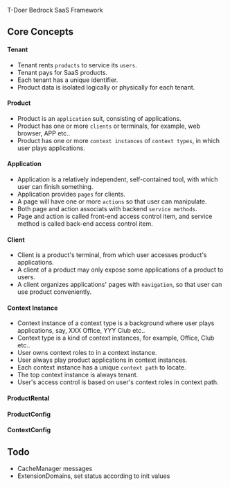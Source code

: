 T-Doer Bedrock SaaS Framework

## Core Concepts

#### Tenant

- Tenant rents `products` to service its `users`.
- Tenant pays for SaaS products.
- Each tenant has a unique identifier.
- Product data is isolated logically or physically for each tenant.

#### Product

- Product is an `application` suit, consisting of applications.
- Product has one or more `clients` or terminals, for example, web browser, APP etc..
- Product has one or more `context instances` of `context types`, in which user plays applications.

#### Application

- Application is a relatively independent, self-contained tool, with which user can finish something.
- Application provides `pages` for clients.
- A page will have one or more `actions` so that user can manipulate.
- Both page and action associats with backend `service methods`.
- Page and action is called front-end access control item, and service method is called back-end access control item.

#### Client

- Client is a product's terminal, from which user accesses product's applications.
- A client of a product may only expose some applications of a product to users.
- A client organizes applications' pages with `navigation`, so that user can use product conveniently.

#### Context Instance

- Context instance of a context type is a background where user plays applications, say, XXX Office, YYY Club etc..
- Context type is a kind of context instances, for example, Office, Club etc..
- User owns context roles to in a context instance.
- User always play product applications in context instances.
- Each context instance has a unique `context path` to locate.
- The top context instance is always tenant.
- User's access control is based on user's context roles in context path.

#### ProductRental


#### ProductConfig


#### ContextConfig

## Todo

- CacheManager messages
- ExtensionDomains, set status according to init values
